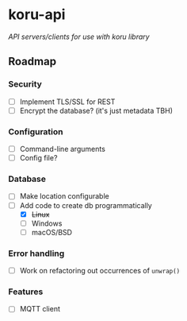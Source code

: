 koru-api
==========
_API servers/clients for use with koru library_

## Roadmap

### Security
- [ ] Implement TLS/SSL for REST
- [ ] Encrypt the database? (it's just metadata TBH)

### Configuration
- [ ] Command-line arguments
- [ ] Config file?

### Database
- [ ] Make location configurable
- [ ] Add code to create db programmatically
    - [x] ~~Linux~~
    - [ ] Windows
    - [ ] macOS/BSD

### Error handling
- [ ] Work on refactoring out occurrences of `unwrap()`

### Features
- [ ] MQTT client